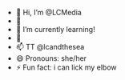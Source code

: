 - 👋 Hi, I’m @LCMedia
- 👀 
- 🌱 I’m currently learning!
- 💞️ 
- 📫 TT @lcandthesea
- 😄 Pronouns: she/her
- ⚡ Fun fact: i can lick my elbow

<!---
LCMedia/LCMedia is a ✨ special ✨ repository because its `README.md` (this file) appears on your GitHub profile.
You can click the Preview link to take a look at your changes.
--->
